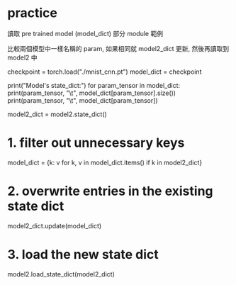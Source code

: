 # practice

讀取 pre trained model (model_dict) 部分 module 範例

比較兩個模型中一樣名稱的 param, 如果相同就 model2_dict 更新, 然後再讀取到 model2 中

checkpoint = torch.load("./mnist_cnn.pt")
model_dict = checkpoint

print("Model's  state_dict:")
for param_tensor in model_dict:
    print(param_tensor, "\t", model_dict[param_tensor].size())
    print(param_tensor, "\t", model_dict[param_tensor])

model2_dict =  model2.state_dict() 

# 1. filter out unnecessary keys
model_dict = {k: v for k, v in model_dict.items() if k in model2_dict}
# 2. overwrite entries in the existing state dict
model2_dict.update(model_dict) 
# 3. load the new state dict
model2.load_state_dict(model2_dict)
